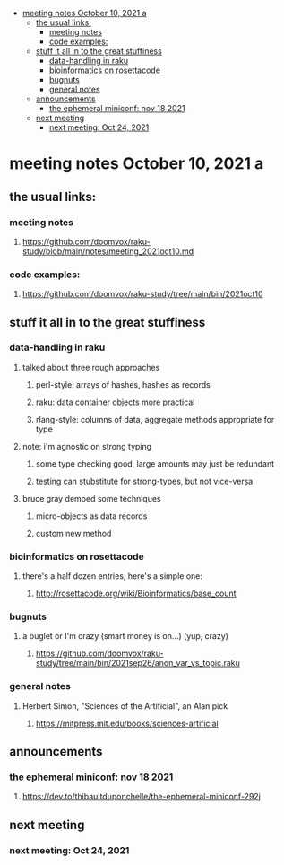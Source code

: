 - [meeting notes October 10, 2021                                      a](#org92ce2a9)
  - [the usual links:](#org6e23b53)
    - [meeting notes](#orgd87ce46)
    - [code examples:](#org7742d81)
  - [stuff it all in to the great stuffiness](#org4357fe0)
    - [data-handling in raku](#org49a269e)
    - [bioinformatics on rosettacode](#orgfcf49b2)
    - [bugnuts](#org103b260)
    - [general notes](#orgfa45d3a)
  - [announcements](#org653be30)
    - [the ephemeral miniconf: nov 18 2021](#orged0b6ab)
  - [next meeting](#org481096b)
    - [next meeting: Oct 24, 2021](#org4a2b437)


<a id="org92ce2a9"></a>

# meeting notes October 10, 2021                                      a


<a id="org6e23b53"></a>

## the usual links:


<a id="orgd87ce46"></a>

### meeting notes

1.  <https://github.com/doomvox/raku-study/blob/main/notes/meeting_2021oct10.md>


<a id="org7742d81"></a>

### code examples:

1.  <https://github.com/doomvox/raku-study/tree/main/bin/2021oct10>


<a id="org4357fe0"></a>

## stuff it all in to the great stuffiness


<a id="org49a269e"></a>

### data-handling in raku

1.  talked about three rough approaches

    1.  perl-style: arrays of hashes, hashes as records
    
    2.  raku: data container objects more practical
    
    3.  rlang-style: columns of data, aggregate methods appropriate for type

2.  note: i'm agnostic on strong typing

    1.  some type checking good, large amounts may just be redundant
    
    2.  testing can stubstitute for strong-types, but not vice-versa

3.  bruce gray demoed some techniques

    1.  micro-objects as data records
    
    2.  custom new method


<a id="orgfcf49b2"></a>

### bioinformatics on rosettacode

1.  there's a half dozen entries, here's a simple one:

    1.  <http://rosettacode.org/wiki/Bioinformatics/base_count>


<a id="org103b260"></a>

### bugnuts

1.  a buglet or I'm crazy (smart money is on&#x2026;)  (yup, crazy)

    1.  <https://github.com/doomvox/raku-study/tree/main/bin/2021sep26/anon_var_vs_topic.raku>


<a id="orgfa45d3a"></a>

### general notes

1.  Herbert Simon, "Sciences of the Artificial", an Alan pick

    1.  <https://mitpress.mit.edu/books/sciences-artificial>


<a id="org653be30"></a>

## announcements


<a id="orged0b6ab"></a>

### the ephemeral miniconf: nov 18 2021

1.  <https://dev.to/thibaultduponchelle/the-ephemeral-miniconf-292j>


<a id="org481096b"></a>

## next meeting


<a id="org4a2b437"></a>

### next meeting: Oct 24, 2021
